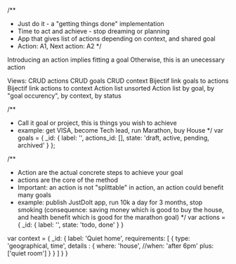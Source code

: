 /**
  * Just do it - a "getting things done" implementation
  * Time to act and achieve - stop dreaming or planning
  * App that gives list of actions depending on context, and shared goal
  * Action: A1, Next action: A2
  */

Introducing an action implies fitting a goal
Otherwise, this is an unecessary action

Views:
CRUD actions
CRUD goals
CRUD context
Bijectif link goals to actions
Bijectif link actions to context
Action list unsorted
Action list by goal, by "goal occurency", by context, by status



/**
  * Call it goal or project, this is things you wish to achieve
  * example: get VISA, become Tech lead, run Marathon, buy House
  */
var goals = {
	_id: {
		label: '',
		actions_id: [],
		state: 'draft, active, pending, archived'
	}
};

/**
  * Action are the actual concrete steps to achieve your goal
  * actions are the core of the method
  * Important: an action is not "splittable" in action, an action could benefit many goals
  * example: publish JustDoIt app, run 10k a day for 3 months, stop smoking (consequence: saving money which is good to buy the house, and health benefit which is good for the marathon goal)
  */
var actions = {
	_id: {
		label: '',
		state: 'todo, done'
	}
}

var context = {
	_id: {
		label: 'Quiet home',
		requirements: [
			{
				type: 'geographical, time',
				details : {
					where: 'house',
					//when: 'after 6pm'
					plus: ['quiet room']
				}
			}
		]
	}
}

